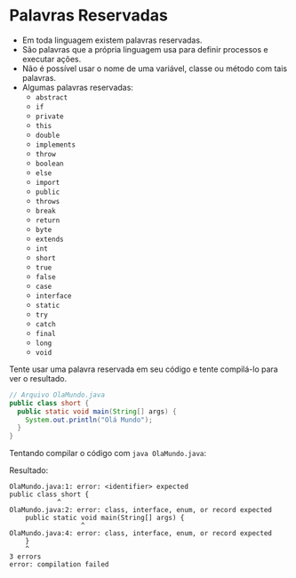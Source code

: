 # Palavras Reservadas

- Em toda linguagem existem palavras reservadas.
- São palavras que a própria linguagem usa para definir processos e executar ações.
- Não é possível usar o nome de uma variável, classe ou método com tais palavras.
- Algumas palavras reservadas:
  - `abstract`
  - `if`
  - `private`
  - `this`
  - `double`
  - `implements`
  - `throw`
  - `boolean`
  - `else`
  - `import`
  - `public`
  - `throws`
  - `break`
  - `return`
  - `byte`
  - `extends`
  - `int`
  - `short`
  - `true`
  - `false`
  - `case`
  - `interface`
  - `static`
  - `try`
  - `catch`
  - `final`
  - `long`
  - `void`

Tente usar uma palavra reservada em seu código e tente compilá-lo para ver o resultado.

```java
// Arquivo OlaMundo.java
public class short {
  public static void main(String[] args) {
    System.out.println("Olá Mundo");
  }
}
```

Tentando compilar o código com `java OlaMundo.java`:

Resultado:

```shell
OlaMundo.java:1: error: <identifier> expected
public class short {
            ^
OlaMundo.java:2: error: class, interface, enum, or record expected
	public static void main(String[] args) {
	              ^
OlaMundo.java:4: error: class, interface, enum, or record expected
	}
	^
3 errors
error: compilation failed
```